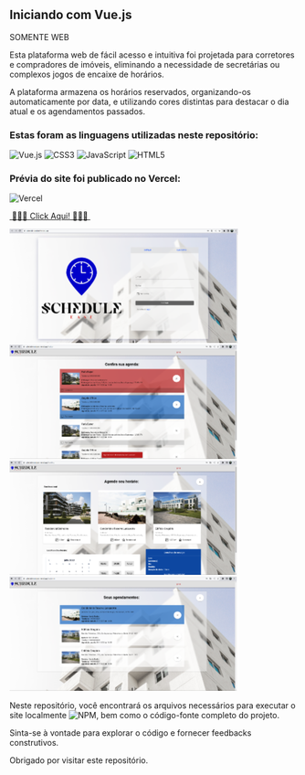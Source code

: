 ## Iniciando com Vue.js

SOMENTE WEB

Esta plataforma web de fácil acesso e intuitiva foi projetada para corretores e compradores de imóveis, eliminando a necessidade de secretárias ou complexos jogos de encaixe de horários. 

A plataforma armazena os horários reservados, organizando-os automaticamente por data, e utilizando cores distintas para destacar o dia atual e os agendamentos passados. 

### Estas foram as linguagens utilizadas neste repositório:

![Vue.js](https://img.shields.io/badge/vuejs-%2335495e.svg?style=for-the-badge&logo=vuedotjs&logoColor=%234FC08D) ![CSS3](https://img.shields.io/badge/css3-%231572B6.svg?style=for-the-badge&logo=css3&logoColor=white) ![JavaScript](https://img.shields.io/badge/javascript-%23323330.svg?style=for-the-badge&logo=javascript&logoColor=%23F7DF1E) ![HTML5](https://img.shields.io/badge/html5-%23E34F26.svg?style=for-the-badge&logo=html5&logoColor=white)

### Prévia do site foi publicado no Vercel: 
![Vercel](https://img.shields.io/badge/vercel-%23000000.svg?style=for-the-badge&logo=vercel&logoColor=white) 

[&nbsp;🔹:large_blue_diamond:🔹 Click Aqui! 🔹:large_blue_diamond:🔹&nbsp;](https://schedule-sandysei.vercel.app/)

![Prévia](/Previa1.png) ![Prévia](/Previa2.png) ![Prévia](/Previa3.png) ![Prévia](/Previa4.png)

Neste repositório, você encontrará os arquivos necessários para executar o site localmente ![NPM](https://img.shields.io/badge/NPM-%23CB3837.svg?style=for-the-badge&logo=npm&logoColor=white), bem como o código-fonte completo do projeto.

Sinta-se à vontade para explorar o código e fornecer feedbacks construtivos.

Obrigado por visitar este repositório.
